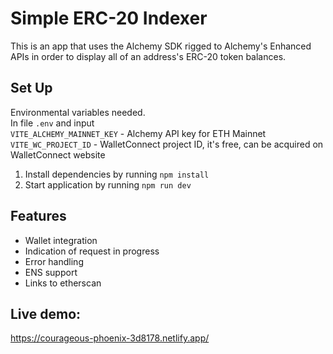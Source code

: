 # Simple ERC-20 Indexer

This is an app that uses the Alchemy SDK rigged to Alchemy's Enhanced APIs in order to display all of an address's ERC-20 token balances.

## Set Up

Environmental variables needed.   
In file `.env` and input   
`VITE_ALCHEMY_MAINNET_KEY` - Alchemy API key for ETH Mainnet  
`VITE_WC_PROJECT_ID` - WalletConnect project ID, it's free, can be acquired on WalletConnect website

1. Install dependencies by running `npm install`
2. Start application by running `npm run dev`

## Features

- Wallet integration  
- Indication of request in progress  
- Error handling  
- ENS support   
- Links to etherscan

## Live demo:
https://courageous-phoenix-3d8178.netlify.app/
